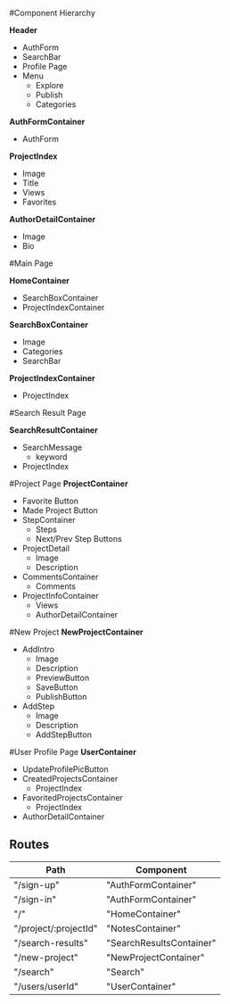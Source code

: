 #Component Hierarchy

**Header**
  * AuthForm
  * SearchBar
  * Profile Page
  * Menu
    * Explore
    * Publish
    * Categories

**AuthFormContainer**
  * AuthForm

**ProjectIndex**
  * Image
  * Title
  * Views
  * Favorites

**AuthorDetailContainer**
  * Image
  * Bio

#Main Page

**HomeContainer**
  * SearchBoxContainer
  * ProjectIndexContainer

**SearchBoxContainer**
  * Image
  * Categories
  * SearchBar

**ProjectIndexContainer**
  * ProjectIndex

#Search Result Page

**SearchResultContainer**
  * SearchMessage
    * keyword
  * ProjectIndex

#Project Page
**ProjectContainer**
  * Favorite Button
  * Made Project Button
  * StepContainer
      * Steps
      * Next/Prev Step Buttons
  * ProjectDetail
    * Image
    * Description
  * CommentsContainer
    * Comments
  * ProjectInfoContainer
    * Views
    * AuthorDetailContainer


#New Project
**NewProjectContainer**
  * AddIntro
    * Image
    * Description
    * PreviewButton
    * SaveButton
    * PublishButton
  * AddStep
    * Image
    * Description
    * AddStepButton

#User Profile Page
**UserContainer**
  * UpdateProfilePicButton
  * CreatedProjectsContainer
    * ProjectIndex
  * FavoritedProjectsContainer
    * ProjectIndex
  * AuthorDetailContainer


  ## Routes

  |Path   | Component   |
  |-------|-------------|
  | "/sign-up" | "AuthFormContainer" |
  | "/sign-in" | "AuthFormContainer" |
  | "/" | "HomeContainer" |
  | "/project/:projectId" | "NotesContainer" |
  | "/search-results" | "SearchResultsContainer"|
  | "/new-project" | "NewProjectContainer" |
  | "/search" | "Search" |
  | "/users/userId" | "UserContainer" |
